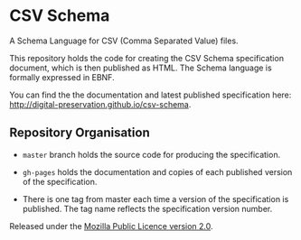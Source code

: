 CSV Schema
==========

A Schema Language for CSV (Comma Separated Value) files.

This repository holds the code for creating the CSV Schema specification document, which
is then published as HTML. The Schema language is formally expressed in EBNF.

You can find the the documentation and latest published specification here:
	http://digital-preservation.github.io/csv-schema.


Repository Organisation
-----------------------
* `master` branch holds the source code for producing the specification.

* `gh-pages` holds the documentation and copies of each published version of the specification.

* There is one tag from master each time a version of the specification is published. The tag name reflects
the specification version number.


Released under the [Mozilla Public Licence version 2.0](http://www.mozilla.org/MPL/2.0/).